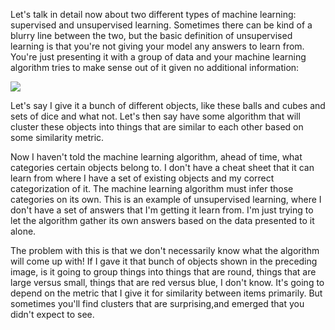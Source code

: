 Let's talk in detail now about two different types of machine learning: supervised and unsupervised learning. Sometimes there can be kind of a blurry line between the two, but the basic definition of unsupervised learning is that you're not giving your model any answers to learn from. You're just presenting it with a group of data and your machine learning algorithm tries to make sense out of it given no additional information:

![](https://github.com/fenago/katacoda-scenarios/raw/master/datascience-machine-learning/datascience-machine-learning-chapter-05-01/steps/4/1.jpg)

Let's say I give it a bunch of different objects, like these balls and cubes and sets of dice and what not. Let's then say have some algorithm that will cluster these objects into things that are similar to each other based on some similarity metric.

Now I haven't told the machine learning algorithm, ahead of time, what categories certain objects belong to. I don't have a cheat sheet that it can learn from where I have a set of existing objects and my correct categorization of it. The machine learning algorithm must infer those categories on its own. This is an example of unsupervised learning, where I don't have a set of answers that I'm getting it learn from. I'm just trying to let the algorithm gather its own answers based on the data presented to it alone.

The problem with this is that we don't necessarily know what the algorithm will come up with! If I gave it that bunch of objects shown in the preceding image, is it going to group things into things that are round, things that are large versus small, things that are red versus blue, I don't know. It's going to depend on the metric that I give it for similarity between items primarily. But sometimes you'll find clusters that are surprising,and emerged that you didn't expect to see.
